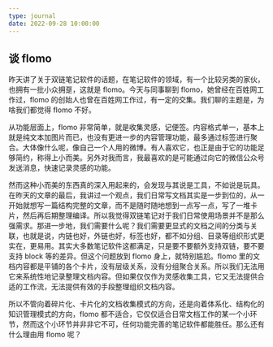 ```yaml
---
type: journal
date: 2022-09-28 10:00:00
---
```


## 谈 flomo

昨天讲了关于双链笔记软件的话题，在笔记软件的领域，有一个比较另类的家伙，也拥有一批小众拥趸，这就是 flomo。今天与同事聊到 flomo，她曾经在百姓网工作过，flomo 的创始人也曾在百姓网工作过，有一定的交集。我们聊的主题是，为啥我们都觉得 flomo 不好。

从功能层面上，flomo 非常简单，就是收集灵感，记便签。内容格式单一，基本上就是纯文本加图片而已，也没有更进一步的内容管理功能，最多通过标签进行聚合。大体像什么呢，像自己一个人用的微博。有人喜欢它，也正是由于它的功能足够简约，称得上小而美。另外对我而言，我最喜欢的是可能通过向它的微信公众号发送消息，快速记录灵感的功能。

然而这种小而美的东西真的深入用起来的，会发现与其说是工具，不如说是玩具。在昨天的文章的最后，我讲过一个观点，我们日常写文档其实是一步到位的，从一开始就想写一篇结构完整的文章，而不是随时随地想到一点写一点，写了一堆卡片，然后再后期整理编译。所以我觉得双链笔记对于我们日常使用场景并不是那么强需求。那进一步地，我们需要什么呢？我们需要更显式的文档之间的分类与关联，也就是说，内链也好，外链也好，标签也好，都不如分组、目录等组织形式更实在，更易用。其实大多数笔记软件这都满足，只是要不要额外支持双链，要不要支持 block 等的差异。但这个问题放到 flomo 身上，就特别尴尬。flomo 里的文档内容都是平铺的各个卡片，没有层级关系，没有分组聚合关系。所以我们无法用它来系统性地记录整理文档内容。但如果仅仅作为灵感收集工具，它又无法提供合适的工作流，无法提供有效的手段整理组织文档内容。

所以不管向着碎片化、卡片化的文档收集模式的方向，还是向着体系化、结构化的知识管理模式的方向，flomo 都不适合，它仅仅适合日常文档工作的某一个小环节，然而这个小环节并非非它不可，任何功能完善的笔记软件都能胜任。那么还有什么理由用 flomo 呢？
